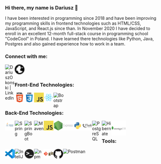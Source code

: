 ### Hi there, my name is Dariusz 👋 

I have been interested in programming since 2018 and have been improving my programming skills in frontend technologies such as HTML/CSS, JavaScript, and React.js since than. In November 2020 I have decided to enroll in an excellent 12-month full-stack course in programming school "CodeCool" in Poland. I have learned there technologies like Python, Java, Postgres and also gained experience how to work in a team.

### Connect with me:

[<img align="left" alt="DariuszOkonski | LinkedIn" width="32px" src="https://cdn.jsdelivr.net/npm/simple-icons@v3/icons/linkedin.svg" />][linkedin]
[<img align="left" alt="DariuszOkonski | Website" width="32px" src="https://raw.githubusercontent.com/iconic/open-iconic/master/svg/globe.svg" />][website]

<br /><br />
### Front-End Technologies:

<img align="left" alt="HTML5" width="32px" src="https://raw.githubusercontent.com/github/explore/80688e429a7d4ef2fca1e82350fe8e3517d3494d/topics/html/html.png" />
<img align="left" alt="CSS3" width="32px" src="https://raw.githubusercontent.com/github/explore/80688e429a7d4ef2fca1e82350fe8e3517d3494d/topics/css/css.png" />
<img align="left" alt="JavaScript" width="32px" src="https://raw.githubusercontent.com/github/explore/80688e429a7d4ef2fca1e82350fe8e3517d3494d/topics/javascript/javascript.png" />
<img align="left" alt="React" width="32px" src="https://raw.githubusercontent.com/github/explore/80688e429a7d4ef2fca1e82350fe8e3517d3494d/topics/react/react.png" />
<img align="left" alt="Bootstrap" width="36px" src="https://user-images.githubusercontent.com/25181517/121402101-c89df700-c959-11eb-8b4a-bbadf9e84b30.png" />

<br /><br />
### Back-End Technologies:

<img align="left" alt="Java" width="32px" src="https://raw.githubusercontent.com/github/explore/80688e429a7d4ef2fca1e82350fe8e3517d3494d/topics/java/java.png" />
<img align="left" alt="Spring" width="32px" src="https://user-images.githubusercontent.com/25181517/117201470-f6d56780-adec-11eb-8f7c-e70e376cfd07.png" />
<img align="left" alt="SpringBoot" width="32px" src="https://user-images.githubusercontent.com/25181517/117207026-c9d88300-adf3-11eb-9aad-6a875ab0f628.png" />
<img align="left" alt="Maven" width="32px" src="https://user-images.githubusercontent.com/25181517/117207242-07d5a700-adf4-11eb-975e-be04e62b984b.png" />
<img align="left" alt="JavaScript" width="32px" src="https://raw.githubusercontent.com/github/explore/80688e429a7d4ef2fca1e82350fe8e3517d3494d/topics/javascript/javascript.png" />
<img align="left" alt="Node.js" width="32px" src="https://raw.githubusercontent.com/github/explore/80688e429a7d4ef2fca1e82350fe8e3517d3494d/topics/nodejs/nodejs.png" />
<img align="left" alt="Express.js" width="32px" src="https://raw.githubusercontent.com/github/explore/80688e429a7d4ef2fca1e82350fe8e3517d3494d/topics/express/express.png" />
<img align="left" alt="Python" width="32px" src="https://raw.githubusercontent.com/github/explore/80688e429a7d4ef2fca1e82350fe8e3517d3494d/topics/python/python.png" />
<img align="left" alt="Flask" width="32px" src="https://raw.githubusercontent.com/github/explore/80688e429a7d4ef2fca1e82350fe8e3517d3494d/topics/flask/flask.png" />
<img align="left" alt="PostgreSQL" width="32px" src="https://user-images.githubusercontent.com/25181517/117208740-bfb78400-adf5-11eb-97bb-09072b6bedfc.png" />
<img align="left" alt="Hibernate" width="32px" src="https://user-images.githubusercontent.com/25181517/117207493-49665200-adf4-11eb-808e-a9c0fcc2a0a0.png" />
<img align="left" alt="MongoDB" width="48px" src="https://raw.githubusercontent.com/github/explore/80688e429a7d4ef2fca1e82350fe8e3517d3494d/topics/mongodb/mongodb.png" />

<br /><br />
### Tools:

<img align="left" alt="Visual Studio Code" width="32px" src="https://raw.githubusercontent.com/github/explore/80688e429a7d4ef2fca1e82350fe8e3517d3494d/topics/visual-studio-code/visual-studio-code.png" />
<img align="left" alt="InteliJ" width="32px" src="https://user-images.githubusercontent.com/25181517/121302773-7aa5d680-c8fa-11eb-98aa-e016fdb2de32.png" />
<img align="left" alt="Terminal" width="32px" src="https://raw.githubusercontent.com/github/explore/80688e429a7d4ef2fca1e82350fe8e3517d3494d/topics/terminal/terminal.png" />
<img align="left" alt="npm" width="32px" src="https://user-images.githubusercontent.com/25181517/121401671-49102800-c959-11eb-9f6f-74d49a5e1774.png" />
<img align="left" alt="Git" width="32px" src="https://raw.githubusercontent.com/github/explore/80688e429a7d4ef2fca1e82350fe8e3517d3494d/topics/git/git.png" />
<img align="left" alt="GitHub" width="32px" src="https://raw.githubusercontent.com/github/explore/78df643247d429f6cc873026c0622819ad797942/topics/github/github.png" />
<img align="left" alt="Postman" width="96px" src="https://user-images.githubusercontent.com/25181517/121302453-01a67f00-c8fa-11eb-8c86-2ee00734c9a8.png" />

[linkedin]: https://www.linkedin.com/in/dariusz-oko%C5%84ski-03113b199/
[website]: https://www.dariusz-okonski.pl

<!--
**DariuszOkonski/DariuszOkonski** is a ✨ _special_ ✨ repository because its `README.md` (this file) appears on your GitHub profile.

Here are some ideas to get you started:

- 🔭 I’m currently working on ...
- 🌱 I’m currently learning ...
- 👯 I’m looking to collaborate on ...
- 🤔 I’m looking for help with ...
- 💬 Ask me about ...
- 📫 How to reach me: ...
- 😄 Pronouns: ...
- ⚡ Fun fact: ...

